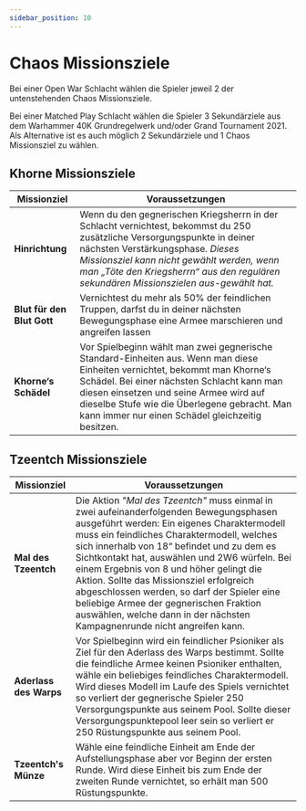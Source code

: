 ```yaml
---
sidebar_position: 10
---
```


# Chaos Missionsziele

Bei einer Open War Schlacht wählen die Spieler jeweil 2 der untenstehenden Chaos Missionsziele.

Bei einer Matched Play Schlacht wählen die Spieler 3 Sekundärziele aus dem Warhammer 40K Grundregelwerk und/oder Grand Tournament 2021. Als Alternative ist es auch möglich 2 Sekundärziele und 1 Chaos Missionsziel zu wählen.

## Khorne Missionsziele

|Missionziel|Voraussetzungen|
|---|---|
|**Hinrichtung**|Wenn du den gegnerischen Kriegsherrn in der Schlacht vernichtest, bekommst du 250 zusätzliche Versorgungspunkte in deiner nächsten Verstärkungsphase. *Dieses Missionsziel kann nicht gewählt werden, wenn man „Töte den Kriegsherrn“ aus den regulären sekundären Missionszielen aus-gewählt hat.*|
|**Blut für den Blut Gott**|Vernichtest du mehr als 50% der feindlichen Truppen, darfst du in deiner nächsten Bewegungsphase eine Armee marschieren und angreifen lassen|
|**Khorne‘s Schädel**|Vor Spielbeginn wählt man zwei gegnerische Standard-Einheiten aus. Wenn man diese Einheiten vernichtet, bekommt man Khorne‘s Schädel. Bei einer nächsten Schlacht kann man diesen einsetzen und seine Armee wird auf dieselbe Stufe wie die Überlegene gebracht. Man kann immer nur einen Schädel gleichzeitig besitzen.|

## Tzeentch Missionsziele

|Missionziel|Voraussetzungen|
|---|---|
|**Mal des Tzeentch**|Die Aktion *"Mal des Tzeentch"* muss einmal in zwei aufeinanderfolgenden Bewegungsphasen ausgeführt werden: Ein eigenes Charaktermodell muss ein feindliches Charaktermodell, welches sich innerhalb von 18“ befindet und zu dem es Sichtkontakt hat, auswählen und 2W6 würfeln. Bei einem Ergebnis von 8 und höher gelingt die Aktion. Sollte das Missionsziel erfolgreich abgeschlossen werden, so darf der Spieler eine beliebige Armee der gegnerischen Fraktion auswählen, welche dann in der nächsten Kampagnenrunde nicht angreifen kann.|
|**Aderlass des Warps**|Vor Spielbeginn wird ein feindlicher Psioniker als Ziel für den Aderlass des Warps bestimmt.  Sollte die feindliche Armee keinen Psioniker enthalten, wähle ein beliebiges feindliches Charaktermodell. Wird dieses Modell im Laufe des Spiels vernichtet so verliert der gegnerische Spieler 250 Versorgungspunkte aus seinem Pool. Sollte dieser Versorgungspunktepool leer sein so verliert er 250 Rüstungspunkte aus seinem Pool.|
|**Tzeentch's Münze**|Wähle eine feindliche Einheit am Ende der Aufstellungsphase aber vor Beginn der ersten Runde. Wird diese Einheit bis zum Ende der zweiten Runde vernichtet, so erhält man 500 Rüstungspunkte. |